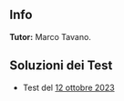## Info
**Tutor:** Marco Tavano.

## Soluzioni dei Test 

- Test del [12 ottobre 2023](/SoluzioniTest1Geometria1.pdf)
